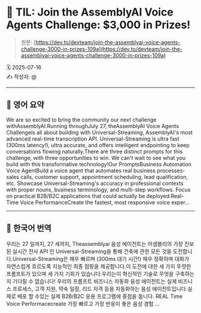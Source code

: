 # 📌 TIL: Join the AssemblyAI Voice Agents Challenge: $3,000 in Prizes!

> 원문: [https://dev.to/devteam/join-the-assemblyai-voice-agents-challenge-3000-in-prizes-109a](https://dev.to/devteam/join-the-assemblyai-voice-agents-challenge-3000-in-prizes-109a)

🗓 2025-07-16  
✍️ 작성자: @

---

## 🔹 영어 요약

We are so excited to bring the community our next challenge withAssemblyAI.Running throughJuly 27, theAssemblyAI Voice Agents Challengeis all about building with Universal-Streaming, AssemblyAI's most advanced real-time transcription API. Universal-Streaming is ultra fast (300ms latency!), ultra accurate, and offers intelligent endpointing to keep conversations flowing naturally.There are three distinct prompts for this challenge, with three opportunities to win. We can't wait to see what you build with this transformative technology!Our PromptsBusiness Automation Voice AgentBuild a voice agent that automates real business processes- sales calls, customer support, appointment scheduling, lead qualification, etc. Showcase Universal-Streaming's accuracy in professional contexts with proper nouns, business terminology, and multi-step workflows. Focus on practical B2B/B2C applications that could actually be deployed.Real-Time Voice PerformanceCreate the fastest, most responsive voice exper...

---

## 🔸 한국어 번역

우리는 27 일까지, 27 세까지, Theassemblyai 음성 에이전트는 어셈블리의 가장 진보 된 실시간 전사 API 인 Universal-Streaming을 통해 건축에 관한 모든 것을 도전합니다.Universal-Streaming은 매우 빠르며 (300ms 대기 시간!) 매우 정확하며 대화가 자연스럽게 흐르도록 지능적인 최종 점핑을 제공합니다.이 도전에 대한 세 가지 뚜렷한 프롬프트가 있으며 세 가지 기회가 있습니다.우리는이 혁신적인 기술로 무엇을 구축하는지 기다릴 수 없습니다! 우리의 프롬프트 비즈니스 자동화 음성 에이전트는 실제 비즈니스 프로세스, 고객 지원, 약속 일정, 리드 자격 등을 자동화하는 음성 에이전트입니다.실제로 배포 할 수있는 실제 B2B/B2C 응용 프로그램에 중점을 둡니다. REAL Time Voice Performacecreate 가장 빠르고 가장 반응이 좋은 음성 경험 ...

